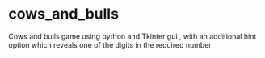 # cows_and_bulls
Cows and bulls game using python and Tkinter gui , with an additional hint option which reveals one of the digits in the required number
